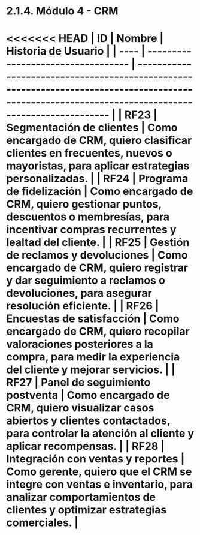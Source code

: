 # 2.1.4. Módulo 4 - CRM

<<<<<<< HEAD
| ID   | Nombre                             | Historia de Usuario                                                                                                                                |
| ---- | ---------------------------------- | -------------------------------------------------------------------------------------------------------------------------------------------------- |
| RF23 | Segmentación de clientes           | Como encargado de CRM, quiero clasificar clientes en frecuentes, nuevos o mayoristas, para aplicar estrategias personalizadas.                     |
| RF24 | Programa de fidelización           | Como encargado de CRM, quiero gestionar puntos, descuentos o membresías, para incentivar compras recurrentes y lealtad del cliente.                |
| RF25 | Gestión de reclamos y devoluciones | Como encargado de CRM, quiero registrar y dar seguimiento a reclamos o devoluciones, para asegurar resolución eficiente.                           |
| RF26 | Encuestas de satisfacción          | Como encargado de CRM, quiero recopilar valoraciones posteriores a la compra, para medir la experiencia del cliente y mejorar servicios.           |
| RF27 | Panel de seguimiento postventa     | Como encargado de CRM, quiero visualizar casos abiertos y clientes contactados, para controlar la atención al cliente y aplicar recompensas.       |
| RF28 | Integración con ventas y reportes  | Como gerente, quiero que el CRM se integre con ventas e inventario, para analizar comportamientos de clientes y optimizar estrategias comerciales. |
=======